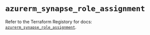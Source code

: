 # `azurerm_synapse_role_assignment`

Refer to the Terraform Registory for docs: [`azurerm_synapse_role_assignment`](https://registry.terraform.io/providers/hashicorp/azurerm/3.65.0/docs/resources/synapse_role_assignment).
